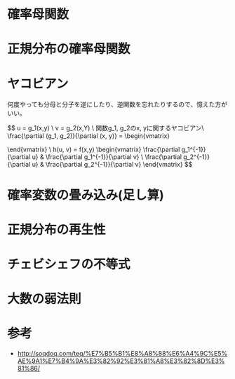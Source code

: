 # 確率母関数
# 正規分布の確率母関数
# ヤコビアン

何度やっても分母と分子を逆にしたり、逆関数を忘れたりするので、憶えた方がいい。

$$
u = g_1(x,y) \\
v = g_2(x,Y) \\
関数g_1, g_2のx, yに関するヤコビアン\\
\frac{\partial (g_1, g_2)}{\partial (x, y)} = 
\begin{vmatrix}

    
\end{vmatrix}
\\
h(u, v) = f(x,y)
\begin{vmatrix}
\frac{\partial g_1^{-1}}{\partial u} & \frac{\partial g_1^{-1}}{\partial v} \\
\frac{\partial g_2^{-1}}{\partial u} & \frac{\partial g_2^{-1}}{\partial v}
\end{vmatrix}
$$
# 確率変数の畳み込み(足し算)
# 正規分布の再生性
# チェビシェフの不等式
# 大数の弱法則

# 参考
- http://soqdoq.com/teq/%E7%B5%B1%E8%A8%88%E6%A4%9C%E5%AE%9A1%E7%B4%9A%E3%82%92%E3%81%A8%E3%82%8D%E3%81%86/